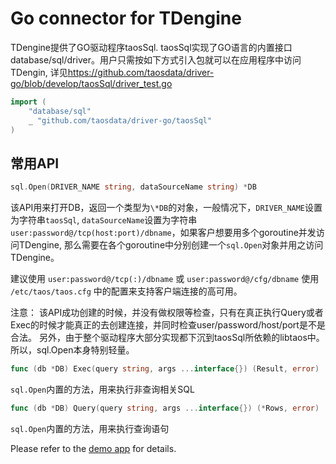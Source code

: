 # Go connector for TDengine

TDengine提供了GO驱动程序taosSql. taosSql实现了GO语言的内置接口database/sql/driver。用户只需按如下方式引入包就可以在应用程序中访问TDengin, 详见<https://github.com/taosdata/driver-go/blob/develop/taosSql/driver_test.go>

```go
import (
    "database/sql"
    _ "github.com/taosdata/driver-go/taosSql"
)
```

## 常用API

```go
sql.Open(DRIVER_NAME string, dataSourceName string) *DB
```

该API用来打开DB，返回一个类型为`\*DB`的对象，一般情况下，`DRIVER_NAME`设置为字符串`taosSql`, `dataSourceName`设置为字符串`user:password@/tcp(host:port)/dbname`，如果客户想要用多个goroutine并发访问TDengine, 那么需要在各个goroutine中分别创建一个`sql.Open`对象并用之访问TDengine。

建议使用 `user:password@/tcp(:)/dbname` 或 `user:password@/cfg/dbname` 使用 `/etc/taos/taos.cfg` 中的配置来支持客户端连接的高可用。

注意： 该API成功创建的时候，并没有做权限等检查，只有在真正执行Query或者Exec的时候才能真正的去创建连接，并同时检查user/password/host/port是不是合法。 另外，由于整个驱动程序大部分实现都下沉到taosSql所依赖的libtaos中。所以，sql.Open本身特别轻量。

```go
func (db *DB) Exec(query string, args ...interface{}) (Result, error)
```

`sql.Open`内置的方法，用来执行非查询相关SQL

```go
func (db *DB) Query(query string, args ...interface{}) (*Rows, error)
```

`sql.Open`内置的方法，用来执行查询语句

Please refer to the [demo app](https://github.com/taosdata/TDengine/blob/develop/tests/examples/go/taosdemo.go) for details.
